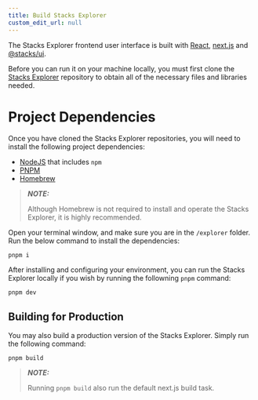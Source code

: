 ```yaml
---
title: Build Stacks Explorer
custom_edit_url: null
---
```


The Stacks Explorer frontend user interface is built with [React](https://reactjs.org/), [next.js](https://github.com/vercel/next.js) and [@stacks/ui](https://github.com/hirosystems/ui).

Before you can run it on your machine locally, you must first clone the [Stacks Explorer](https://github.com/hirosystems/explorer) repository to obtain all of the necessary files and libraries needed.

# Project Dependencies

Once you have cloned the Stacks Explorer repositories, you will need to install the following project dependencies:

- [NodeJS](https://nodejs.dev/en/) that includes `npm`
- [PNPM](https://pnpm.io/installation/)
- [Homebrew](https://brew.sh/)

> **_NOTE:_**
>
> Although Homebrew is not required to install and operate the Stacks Explorer, it is highly recommended.

Open your terminal window, and make sure you are in the `/explorer` folder. Run the below command to install the dependencies:

`pnpm i`

After installing and configuring your environment, you can run the Stacks Explorer locally if you wish by running the followning `pnpm` command:

`pnpm dev`

## Building for Production

You may also build a production version of the Stacks Explorer. Simply run the following command:

`pnpm build`

> **_NOTE:_**
>
> Running `pnpm build` also run the default next.js build task.
